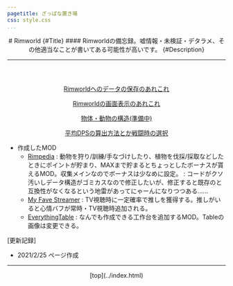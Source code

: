 ```yaml
---
pagetitle: ざっぱな置き場
css: style.css
...
```


<header class = "header">
# Rimworld {#Title}
#### Rimworldの備忘録。嘘情報・未検証・デタラメ、その他適当なことが書いてある可能性が高いです。 {#Description}
<hr>
</header>

<div align = "center" class = "content">
<!-- [平均DPSの算出方法とか戦闘時の選択](dps.html) -->
<!-- [AlienRaceのメモ](alien/index.html) -->



[Rimworldへのデータの保存のあれこれ](save.html)

[Rimworldの画面表示のあれこれ](widgets.html)

[物体・動物の構造(準備中)](thing.html)

[平均DPSの算出方法とか戦闘時の選択](dps.html)

</div>


* 作成したMOD
    * [Rimpedia](https://steamcommunity.com/sharedfiles/filedetails/?id=2145524536)
    : 動物を狩り/訓練/手なづけしたり、植物を伐採/採取などしたときにポイントが貯まり、MAXまで貯まるとちょっとしたボーナスが貰えるMOD。収集メインなのでボーナスは少なめに設定。
    : コードがクソ汚いしデータ構造がゴミカスなので修正したいが、修正すると既存のと互換性がなくなるという地雷があってにゃーんになりつつある……
    * [My Fave Streamer](https://steamcommunity.com/sharedfiles/filedetails/?id=2403318601)
    : TV視聴時に一定確率で推しを獲得する。推しがいると心情バフが常時・TV視聴時追加される。
    * [EverythingTable](https://steamcommunity.com/sharedfiles/filedetails/?id=2403318601)
    : なんでも作成できる工作台を追加するMOD。Tableの画像は変更できる。


<div class = "log">
[更新記録]

* 2021/2/25 ページ作成

</div>

<footer class ="footer">
<hr>
<p align = "center"> [top](../index.html) </p>
</footer>
